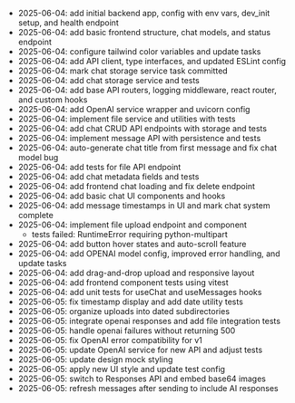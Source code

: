 - 2025-06-04: add initial backend app, config with env vars, dev_init setup, and health endpoint
- 2025-06-04: add basic frontend structure, chat models, and status endpoint
- 2025-06-04: configure tailwind color variables and update tasks
- 2025-06-04: add API client, type interfaces, and updated ESLint config
- 2025-06-04: mark chat storage service task committed
- 2025-06-04: add chat storage service and tests
- 2025-06-04: add base API routers, logging middleware, react router, and custom hooks
- 2025-06-04: add OpenAI service wrapper and uvicorn config
- 2025-06-04: implement file service and utilities with tests
- 2025-06-04: add chat CRUD API endpoints with storage and tests
- 2025-06-04: implement message API with persistence and tests
- 2025-06-04: auto-generate chat title from first message and fix chat model bug
- 2025-06-04: add tests for file API endpoint
- 2025-06-04: add chat metadata fields and tests
- 2025-06-04: add frontend chat loading and fix delete endpoint
- 2025-06-04: add basic chat UI components and hooks
- 2025-06-04: add message timestamps in UI and mark chat system complete
- 2025-06-04: implement file upload endpoint and component
    - tests failed: RuntimeError requiring python-multipart
- 2025-06-04: add button hover states and auto-scroll feature
- 2025-06-04: add OPENAI model config, improved error handling, and update tasks
- 2025-06-04: add drag-and-drop upload and responsive layout
- 2025-06-04: add frontend component tests using vitest
- 2025-06-04: add unit tests for useChat and useMessages hooks
- 2025-06-05: fix timestamp display and add date utility tests
- 2025-06-05: organize uploads into dated subdirectories
- 2025-06-05: integrate openai responses and add file integration tests
- 2025-06-05: handle openai failures without returning 500
- 2025-06-05: fix OpenAI error compatibility for v1
- 2025-06-05: update OpenAI service for new API and adjust tests
- 2025-06-05: update design mock styling
- 2025-06-05: apply new UI style and update test config
- 2025-06-05: switch to Responses API and embed base64 images
- 2025-06-05: refresh messages after sending to include AI responses
